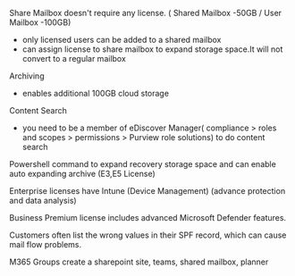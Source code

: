 Share Mailbox doesn't require any license. ( Shared Mailbox -50GB / User Mailbox -100GB)
  - only licensed users can be added to a shared mailbox
  - can assign license to share mailbox to expand storage space.It will not convert to a regular mailbox

Archiving
  - enables additional 100GB cloud storage

Content Search
  - you need to be a member of eDiscover Manager( compliance > roles and scopes > permissions > Purview role solutions) to do content search

Powershell command to expand recovery storage space and can enable auto expanding archive (E3,E5 License)

Enterprise licenses have Intune (Device Management) (advance protection and data analysis)

Business Premium license includes advanced Microsoft Defender features.

Customers often list the wrong values in their SPF record, which can cause mail flow problems.

M365 Groups create a sharepoint site, teams, shared mailbox, planner





